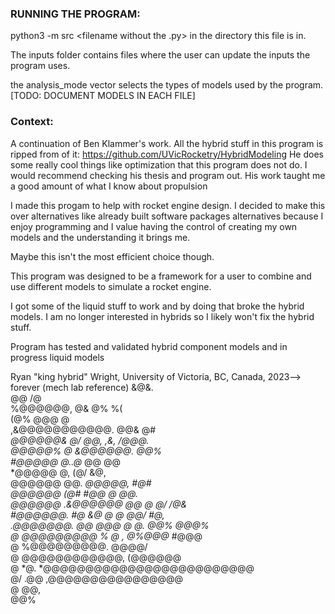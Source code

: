 ### RUNNING THE PROGRAM:

python3 -m src <filename without the .py> in the directory this file is in. 

The inputs folder contains files where the user can update the inputs the program uses.

the analysis_mode vector selects the types of models used by the program.
[TODO: DOCUMENT MODELS IN EACH FILE]



### Context:
A continuation of Ben Klammer's work. All the hybrid stuff in this program is ripped from of it:
https://github.com/UVicRocketry/HybridModeling
He does some really cool things like optimization that this program does not do. 
I would recommend checking his thesis and program out. His work taught me a good amount of what I know about propulsion

I made this progam to help with rocket engine design. I decided to make this over alternatives like
already built software packages alternatives because I enjoy programming and I value having the control
of creating my own models and the understanding it brings me. 

Maybe this isn't the most efficient choice though.

This program was designed to be a framework for a user to combine and use different models to simulate a rocket engine.

I got some of the liquid stuff to work and by doing that broke the hybrid models. I am no longer interested in hybrids so I likely won't fix the hybrid stuff.

Program has tested and validated hybrid component models and in progress liquid models



Ryan "king hybrid" Wright, University of Victoria, BC, Canada, 2023--> forever (mech lab reference)
                                             &@&.                       
                                          @@      /@                    
                               %@@@@@@,  @&    @%   %(                  
                           (@%         @@@        @                     
              ,&@@@@@@@@@@@.         @@&         @#                     
          *@@@@@@&      @/         @@,       ,&,  /@@@.                 
         @@@@@%        @    &@@@@@@.                 @@%                
        #@@@@@        @..@*    @@                     @@                
        *@@@@@        @,    (@/                      &@,                
         @@@@@@          @@.         *@@@@@,        #@#                 
          @@@@@@    (@#           #@@      @       @@.                  
            @@@@@@  .&@@@@@@    @@ @      @/     /@&                    
             #@@@@@@.    #@   &@  @      @     @@/  #@,                 
               .@@@@@@@. @@  @@@  @    @.   @@%     @@@%                
               @  @@@@@@@@@ % @  ,   @%@@@*         #@@@                
              @      %@@@@@@@@@.                    @@@@/                       
             @           @@@@@@@@@@@@,           (@@@@@@                
             @          *@.  *@@@@@@@@@@@@@@@@@@@@@@@@@                 
            @/      .@@            ,@@@@@@@@@@@@@@@@                    
           @    @@,                                                     
          @@%                                                                              
